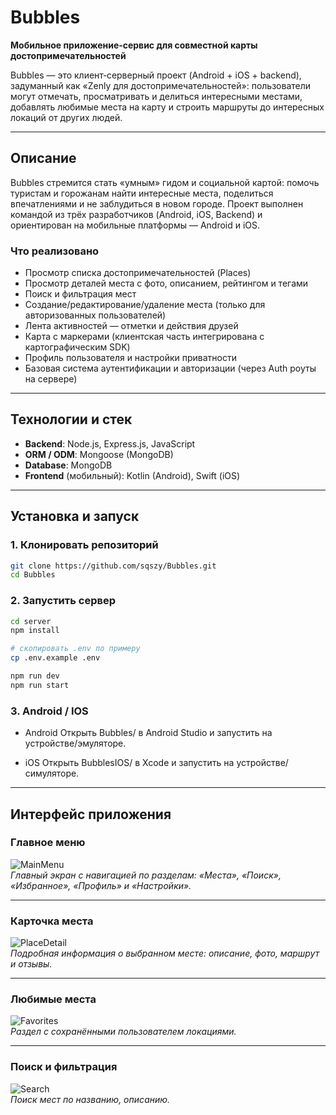 # Bubbles

**Мобильное приложение‑сервис для совместной карты достопримечательностей**

Bubbles — это клиент‑серверный проект (Android + iOS + backend), задуманный как «Zenly для достопримечательностей»: пользователи могут отмечать, просматривать и делиться интересными местами, добавлять любимые места на карту и строить маршруты до интересных локаций от других людей.

---

## Описание

Bubbles стремится стать «умным» гидом и социальной картой: помочь туристам и горожанам найти интересные места, поделиться впечатлениями и не заблудиться в новом городе. Проект выполнен командой из трёх разработчиков (Android, iOS, Backend) и ориентирован на мобильные платформы — Android и iOS.

### Что реализовано

- Просмотр списка достопримечательностей (Places)
- Просмотр деталей места с фото, описанием, рейтингом и тегами
- Поиск и фильтрация мест
- Создание/редактирование/удаление места (только для авторизованных пользователей)
- Лента активностей — отметки и действия друзей
- Карта с маркерами (клиентская часть интегрирована с картографическим SDK)
- Профиль пользователя и настройки приватности
- Базовая система аутентификации и авторизации (через Auth роуты на сервере)

---

## Технологии и стек

- **Backend**: Node.js, Express.js, JavaScript
- **ORM / ODM**: Mongoose (MongoDB)
- **Database**: MongoDB
- **Frontend** (мобильный): Kotlin (Android), Swift (iOS)

---

## Установка и запуск

### 1. Клонировать репозиторий

```bash
git clone https://github.com/sqszy/Bubbles.git
cd Bubbles
```

### 2. Запустить сервер

```bash
cd server
npm install

# скопировать .env по примеру
cp .env.example .env

npm run dev
npm run start
```

### 3. Android / IOS

- Android Открыть Bubbles/ в Android Studio и запустить на устройстве/эмуляторе.

- iOS Открыть BubblesIOS/ в Xcode и запустить на устройстве/симуляторе.

---

## Интерфейс приложения

### Главное меню

![MainMenu](server/images/mainmenu.png)  
_Главный экран с навигацией по разделам: «Места», «Поиск», «Избранное», «Профиль» и «Настройки»._

---

### Карточка места

![PlaceDetail](server/images/placedetail.png)  
_Подробная информация о выбранном месте: описание, фото, маршрут и отзывы._

---

### Любимые места

![Favorites](server/images/favorites.png)  
_Раздел с сохранёнными пользователем локациями._

---

### Поиск и фильтрация

![Search](server/images/search.png)  
_Поиск мест по названию, описанию._
